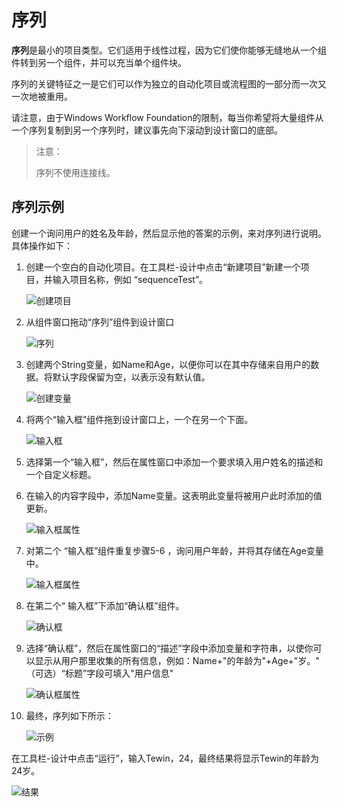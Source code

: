 # 序列 
**序列**是最小的项目类型。它们适用于线性过程，因为它们使你能够无缝地从一个组件转到另一个组件，并可以充当单个组件块。

序列的关键特征之一是它们可以作为独立的自动化项目或流程图的一部分而一次又一次地被重用。

请注意，由于Windows Workflow Foundation的限制，每当你希望将大量组件从一个序列复制到另一个序列时，建议事先向下滚动到设计窗口的底部。

>注意：
> 
>序列不使用连接线。

## 序列示例 
创建一个询问用户的姓名及年龄，然后显示他的答案的示例，来对序列进行说明。具体操作如下：
 
1. 创建一个空白的自动化项目。在工具栏-设计中点击“新建项目”新建一个项目，并输入项目名称，例如 “sequenceTest”。 

    ![创建项目](https://docimages.blob.core.chinacloudapi.cn/images/Studio/typeOfWorkflow/seq-createProject.png)

2. 从组件窗口拖动“序列”组件到设计窗口 

    ![序列](https://docimages.blob.core.chinacloudapi.cn/images/Studio/typeOfWorkflow/seq-intoSequence.png)

3. 创建两个String变量，如Name和Age，以便你可以在其中存储来自用户的数据。将默认字段保留为空，以表示没有默认值。 

    ![创建变量](https://docimages.blob.core.chinacloudapi.cn/images/Studio/typeOfWorkflow/seq-createVariables.png)

4. 将两个“输入框”组件拖到设计窗口上，一个在另一个下面。

    ![输入框](https://docimages.blob.core.chinacloudapi.cn/images/Studio/typeOfWorkflow/seq-intoInput.png)

5. 选择第一个“输入框”，然后在属性窗口中添加一个要求填入用户姓名的描述和一个自定义标题。 

6. 在输入的内容字段中，添加Name变量。这表明此变量将被用户此时添加的值更新。 

    ![输入框属性](https://docimages.blob.core.chinacloudapi.cn/images/Studio/typeOfWorkflow/seq-input1Properties.png)

7. 对第二个 “输入框”组件重复步骤5-6 ，询问用户年龄，并将其存储在Age变量中。

    ![输入框属性](https://docimages.blob.core.chinacloudapi.cn/images/Studio/typeOfWorkflow/seq-input2Properties.png)

8. 在第二个“ 输入框”下添加“确认框”组件。 

    ![确认框](https://docimages.blob.core.chinacloudapi.cn/images/Studio/typeOfWorkflow/seq-intoConfirm.png)

9. 选择“确认框”，然后在属性窗口的“描述”字段中添加变量和字符串，以使你可以显示从用户那里收集的所有信息，例如：Name+"的年龄为"+Age+"岁。"</br>（可选）“标题”字段可填入"用户信息"

    ![确认框属性](https://docimages.blob.core.chinacloudapi.cn/images/Studio/typeOfWorkflow/seq-confirmProperties.png)

10. 最终，序列如下所示：

    ![示例](https://docimages.blob.core.chinacloudapi.cn/images/Studio/typeOfWorkflow/seq-example.PNG)

在工具栏-设计中点击“运行”，输入Tewin，24，最终结果将显示Tewin的年龄为24岁。 

![结果](https://docimages.blob.core.chinacloudapi.cn/images/Studio/typeOfWorkflow/seq-result.png)

